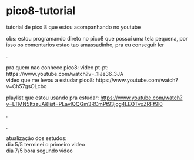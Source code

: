 # pico8-tutorial
tutorial de pico 8 que estou acompanhando no youtube

obs: estou programando direto no pico8 que possui uma tela pequena, por isso os comentarios estao tao amassadinho, pra eu conseguir ler

.

<p>pra quem nao conhece pico8:
  video pt-pt: https://www.youtube.com/watch?v=_1lJe36_3JA
<br>video que me levou a estudar pico8:
  https://www.youtube.com/watch?v=Ch57gsOLcbo</p>
	
playlist que estou usando pra estudar:
  https://www.youtube.com/watch?v=LTMN5ItzzuA&list=PLavIQQGm3RCmPt93jcg4LEQTvoZRFf9l0

<p>.</p>
<p>.</p>
<p>atualização dos estudos:
<br>dia 5/5 terminei o primeiro video
<br>dia 7/5 bora segundo video</p>
